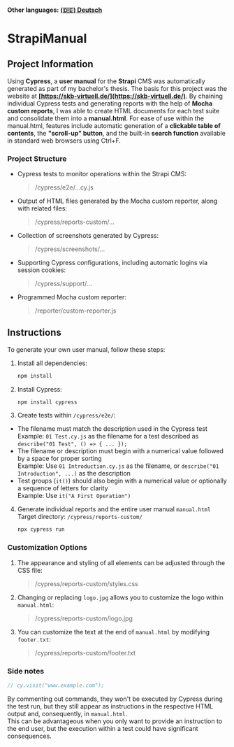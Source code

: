 #### Other languages: [(🇩🇪) Deutsch](README_de.md)

# StrapiManual

## Project Information

Using **Cypress**, a **user manual** for the **Strapi** CMS was automatically generated as part of my bachelor's thesis. The basis for this project was the website at **[https://skb-virtuell.de/](https://skb-virtuell.de/)**. By chaining individual Cypress tests and generating reports with the help of **Mocha custom reports**, I was able to create HTML documents for each test suite and consolidate them into a **manual.html**. For ease of use within the manual.html, features include automatic generation of a **clickable table of contents**, the **"scroll-up" button**, and the built-in **search function** available in standard web browsers using Ctrl+F.

### Project Structure

- Cypress tests to monitor operations within the Strapi CMS:

  > /cypress/e2e/...cy.js

- Output of HTML files generated by the Mocha custom reporter, along with related files:

  > /cypress/reports-custom/...

- Collection of screenshots generated by Cypress:

  > /cypress/screenshots/...

- Supporting Cypress configurations, including automatic logins via session cookies:

  > /cypress/support/...

- Programmed Mocha custom reporter:

  > /reporter/custom-reporter.js

## Instructions

To generate your own user manual, follow these steps:

1. Install all dependencies:

   ```bash
   npm install
   ```

2. Install Cypress:

   ```bash
   npm install cypress
   ```

3. Create tests within `/cypress/e2e/`:

- The filename must match the description used in the Cypress test  
  Example: `01 Test.cy.js` as the filename for a test described as `describe("01 Test", () => { ... });`
- The filename or description must begin with a numerical value followed by a space for proper sorting  
  Example: Use `01 Introduction.cy.js` as the filename, or `describe("01 Introduction", ...)` as the description
- Test groups (`it()`) should also begin with a numerical value or optionally a sequence of letters for clarity  
  Example: Use `it("A First Operation")`

4. Generate individual reports and the entire user manual `manual.html`  
   Target directory: `/cypress/reports-custom/`

   ```bash
   npx cypress run
   ```

### Customization Options

1. The appearance and styling of all elements can be adjusted through the CSS file:

   > /cypress/reports-custom/styles.css

2. Changing or replacing `logo.jpg` allows you to customize the logo within `manual.html`:

   > /cypress/reports-custom/logo.jpg

3. You can customize the text at the end of `manual.html` by modifying `footer.txt`:
   > /cypress/reports-custom/footer.txt

### Side notes

```javascript
// cy.visit("www.example.com");
```

By commenting out commands, they won't be executed by Cypress during the test run, but they still appear as instructions in the respective HTML output and, consequently, in `manual.html`.  
This can be advantageous when you only want to provide an instruction to the end user, but the execution within a test could have significant consequences.
